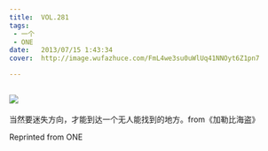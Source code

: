 ```yaml
---
title:	VOL.281
tags:
 - 一个
 - ONE
date:	2013/07/15 1:43:34
cover:	http://image.wufazhuce.com/FmL4we3su0uWlUq41NNOyt6Z1pn7

---
```

![](http://image.wufazhuce.com/FmL4we3su0uWlUq41NNOyt6Z1pn7)
---

当然要迷失方向，才能到达一个无人能找到的地方。from《加勒比海盗》
 
Reprinted from ONE
